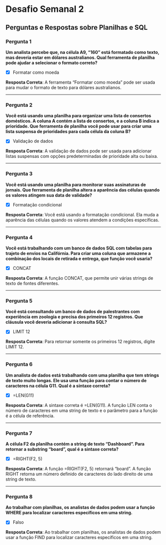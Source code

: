 # Desafio Semanal 2

## Perguntas e Respostas sobre Planilhas e SQL

### Pergunta 1

**Um analista percebe que, na célula A9, “160” está formatado como texto, mas deveria estar em dólares australianos. Qual ferramenta de planilha pode ajudar a selecionar o formato correto?**

- [x]  Formatar como moeda

**Resposta Correta**: A ferramenta “Formatar como moeda” pode ser usada para mudar o formato de texto para dólares australianos.

---

### Pergunta 2

**Você está usando uma planilha para organizar uma lista de consertos domésticos. A coluna A contém a lista de consertos, e a coluna B indica a prioridade. Que ferramenta de planilha você pode usar para criar uma lista suspensa de prioridades para cada célula da coluna B?**

- [x]  Validação de dados

**Resposta Correta**: A validação de dados pode ser usada para adicionar listas suspensas com opções predeterminadas de prioridade alta ou baixa.

---

### Pergunta 3

**Você está usando uma planilha para monitorar suas assinaturas de jornais. Que ferramenta de planilha altera a aparência das células quando os valores atingem sua data de validade?**

- [x]  Formatação condicional

**Resposta Correta**: Você está usando a formatação condicional. Ela muda a aparência das células quando os valores atendem a condições específicas.

---

### Pergunta 4

**Você está trabalhando com um banco de dados SQL com tabelas para trajeto de envios na Califórnia. Para criar uma coluna que armazene a combinação dos locais de retirada e entrega, que função você usaria?**

- [x]  CONCAT

**Resposta Correta**: A função CONCAT, que permite unir várias strings de texto de fontes diferentes.

---

### Pergunta 5

**Você está consultando um banco de dados de palestrantes com experiência em zoologia e precisa dos primeiros 12 registros. Que cláusula você deveria adicionar à consulta SQL?**

- [x]  LIMIT 12

**Resposta Correta**: Para retornar somente os primeiros 12 registros, digite LIMIT 12.

---

### Pergunta 6

**Um analista de dados está trabalhando com uma planilha que tem strings de texto muito longas. Ele usa uma função para contar o número de caracteres na célula G11. Qual é a sintaxe correta?**

- [x]  =LEN(G11)

**Resposta Correta**: A sintaxe correta é =LEN(G11). A função LEN conta o número de caracteres em uma string de texto e o parâmetro para a função é a célula de referência.

---

### Pergunta 7

**A célula F2 da planilha contém a string de texto “Dashboard”. Para retornar a substring “board”, qual é a sintaxe correta?**

- [x]  =RIGHT(F2, 5)

**Resposta Correta**: A função =RIGHT(F2, 5) retornará “board”. A função RIGHT retorna um número definido de caracteres do lado direito de uma string de texto.

---

### Pergunta 8

**Ao trabalhar com planilhas, os analistas de dados podem usar a função WHERE para localizar caracteres específicos em uma string.**

- [x]  Falso

**Resposta Correta**: Ao trabalhar com planilhas, os analistas de dados podem usar a função FIND para localizar caracteres específicos em uma string.

